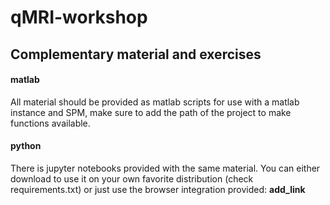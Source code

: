# qMRI-workshop

## Complementary material and exercises

#### matlab
All material should be provided as matlab scripts for use with a matlab instance and SPM, make sure to add the path of the project to make functions available.
#### python
There is jupyter notebooks provided with the same material. You can either download to use it on your own favorite distribution (check requirements.txt)
or just use the browser integration provided:
__add_link__
